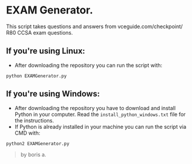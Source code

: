 # EXAM Generator.

This script takes questions and answers from vceguide.com/checkpoint/ R80 CCSA exam questions. 

## If you're using Linux:
- After downloading the repository you can run the script with:

```
python EXAMGenerator.py
```

## If you're using Windows:
- After downloading the repository you have to download and install Python in your computer. Read the `install_python_windows.txt` file for the instructions.
- If Python is already installed in your machine you can run the script via CMD with: 

```
python2 EXAMGenerator.py
```
> by boris a.
